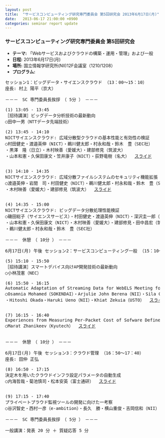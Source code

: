 ```yaml
---
layout: post
title:  "サービスコンピューティング研究専門委員会 第5回研究会 2013年6月17日(月)"
date:   2013-06-17 21:00:00 +0900
categories: seminar report update
---
```


### サービスコンピューティング研究専門委員会 第5回研究会
- __テーマ:__ 「Webサービスおよびクラウドの構築・運用・管理」および一般
- __日程:__ 2013年6月17日(月)
- __場所:__ 国立情報学研究所(NII)12F会議室（1210/1208）
- __プログラム:__


<pre>
セッション1：ビッグデータ・サイエンスクラウド （13：00～15：10）
座長: 村上 陽平（京大）

－－－　SC 専門委員長挨拶　（ 5分 ）　－－－

(1) 13:05 - 13:45
［招待講演］ビッグデータ分析技術の最新動向
○田中一男（NTTデータ先端技術）

(2) 13:45 - 14:10
NICTサイエンスクラウド: 広域分散型クラウドの基本性能と有効性の検証
○村田健史・渡邉英伸（NICT）・鵜川健太郎・村永和哉・鈴木　豊（SEC社）
・黒澤　隆（日立）・木村映善（愛媛大）・建部修見（筑波大）
・山本和憲・久保田康文・笠井康子（NICT）・荻野竜樹（名大）  <a href="/assets/file/20130617/murata_slide.pdf">スライド</a>


(3) 14:10 - 14:35
NICTサイエンスクラウド: 広域分散ファイルシステムのセキュリティ機能拡張
○渡邉英伸・岩間　司・村田健史（NICT）・鵜川健太郎・村永和哉・鈴木　豊（SEC社）
・木村映善（愛媛大）・建部修見（筑波大）  <a href="/assets/file/20130617/watanabe_slide.pdf">スライド</a>


(4) 14:35 - 15:00
NICTサイエンスクラウド: ビッグデータ分散処理性能検証
○磯田総子（サイエンスサービス）・村田健史・渡邉英伸（NICT）・深沢圭一郎（九大）
・山本和憲・久保田康文（NICT）・木村映善（愛媛大）・建部修見・田中昌宏（筑波大）
・鵜川健太郎・村永和哉・鈴木　豊（SEC社）

－－－　休憩　（ 10分 ）　－－－

6月17日(月) 午後 セッション2：サービスコンピューティング一般 （15：10～16：50）

(5) 15:10 - 15:50
［招待講演］スマートデバイス向けAP開発技術の最新動向
○小林茂憲（NEC）

(6) 15:50 - 16:15
Automatic Adaptation of Streaming Data for WebELS Meeting for Low Speed Internet
○Osamnia Mohamed（SOKENDAI）・Arjulie John Berena（NII）・Sila Chunwijitra（SOKENDAI）
・Hitoshi Okada・Haruki Ueno（NII）・Khiat Zekuia（USTO）  <a href="/assets/file/20130617/osamnia_slide.pdf">スライド</a>


(7) 16:15 - 16:40
Experiences from Measuring Per-Packet Cost of Sofware Defined Networking
○Marat Zhanikeev（Kyutech）  <a href="/assets/file/20130617/zhanikeev_slide.pdf">スライド</a>


－－－　休憩　（ 10分 ）　－－－

6月17日(月) 午後 セッション3：クラウド管理 （16：50～17：40）
座長: 田仲 正弘

(8) 16:50 - 17:15
決定木を用いたクラウドインフラ設定パラメータの自動生成
○内海哲哉・菊池慎司・松本安英（富士通研）  <a href="/assets/file/20130617/uchiumi_slide.pdf">スライド</a>


(9) 17:15 - 17:40
プライベートプラウド監視ツールの開発に向けた一考察
○谷沢智史・西村一彦（e-ambition）・長久　勝・横山重俊・吉岡信和（NII）

－－－　SC 専門委員長挨拶　（ 5分 ）　－－－

一般講演：発表 20 分 ＋ 質疑応答 5 分
</pre>

